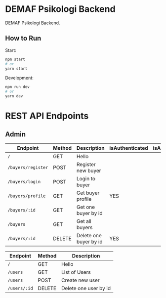 # DEMAF Psikologi Backend

DEMAF Psikologi Backend.

## How to Run

Start:

```sh
npm start
# or
yarn start
```

Development:

```sh
npm run dev
# or
yarn dev
```

# REST API Endpoints

## Admin

| Endpoint           | Method | Description            | isAuthenticated | isAdmin |
| ------------------ | ------ | ---------------------- | --------------- | ------- |
| `/`                | GET    | Hello                  |                 |         |
| `/buyers/register` | POST   | Register new buyer     |                 |         |
| `/buyers/login`    | POST   | Login to buyer         |                 |         |
| `/buyers/profile`  | GET    | Get buyer profile      | YES             |         |
| `/buyers/:id`      | GET    | Get one buyer by id    |                 |         |
| `/buyers`          | GET    | Get all buyers         |                 |         |
| `/buyers/:id`      | DELETE | Delete one buyer by id | YES             |         |

| Endpoint     | Method | Description           |
| ------------ | ------ | --------------------- |
| `/`          | GET    | Hello                 |
| `/users`     | GET    | List of Users         |
| `/users`     | POST   | Create new user       |
| `/users/:id` | DELETE | Delete one user by id |
